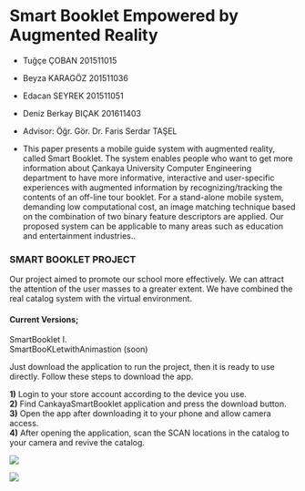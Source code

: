 # Smart Booklet Empowered by Augmented Reality
* Tuğçe ÇOBAN 201511015
* Beyza KARAGÖZ 201511036
* Edacan SEYREK 201511051
* Deniz Berkay BIÇAK 201611403
* Advisor: Öğr. Gör. Dr. Faris Serdar TAŞEL

* This paper presents a mobile guide system with augmented reality, called Smart Booklet. The system enables people who want to get more information about Çankaya University Computer Engineering department to have more informative, interactive and user-specific experiences with augmented information by recognizing/tracking the contents of an off-line tour booklet. For a stand-alone mobile system, demanding low computational cost, an image matching technique based on the combination of two binary feature descriptors are applied. Our proposed system can be applicable to many areas such as education and entertainment industries..


### **SMART BOOKLET PROJECT**

Our project aimed to promote our school more effectively. We can attract the attention of the user masses to a greater extent. We have combined the real catalog system with the virtual environment.

#### **Current Versions;**

SmartBooklet I.<br>
SmartBooKLetwithAnimastion (soon)<br>

Just download the application to run the project, then it is ready to use directly. Follow these steps to download the app.

**1)** Login to your store account according to the device you use.<br>
**2)** Find CankayaSmartBooklet application and press the download button.<br>
**3)** Open the app after downloading it to your phone and allow camera access.<br>
**4)** After opening the application, scan the SCAN locations in the catalog to your camera and revive the catalog.<br>


![](https://user-images.githubusercontent.com/49069817/80517680-1b069900-898e-11ea-8f1b-53c29b7a6a5f.png)


![](https://user-images.githubusercontent.com/49069817/80517488-d5e26700-898d-11ea-9a3b-ab4fbd0059ea.png)
